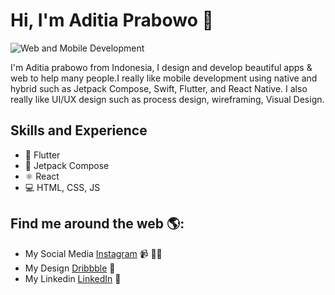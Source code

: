 # Hi, I'm Aditia Prabowo 👋 

![Web and Mobile Development](https://pbs.twimg.com/profile_banners/974795793142988805/1703685691/1080x360)

I'm Aditia prabowo from Indonesia, I design and develop beautiful apps & web to help many people.I really like mobile development using native and hybrid such as Jetpack Compose, Swift, Flutter, and React Native. I also really like UI/UX design such as process design, wireframing, Visual Design.

## Skills and Experience
* 📱 Flutter
* 📱 Jetpack Compose
* ⚛ React
* 💻 HTML, CSS, JS

## Find me around the web 🌎: 
- My Social Media <a href="https://www.instagram.com/aditia_design">Instagram</a> 📹 ✍🏾
- My Design <a href="https://codepen.io/m0nica](https://dribbble.com/aditiaprabowo"> Dribbble</a> 🏓
- My Linkedin <a href="https://www.linkedin.com/in/aditia-prabowo-109a00228/">LinkedIn</a> 💼

